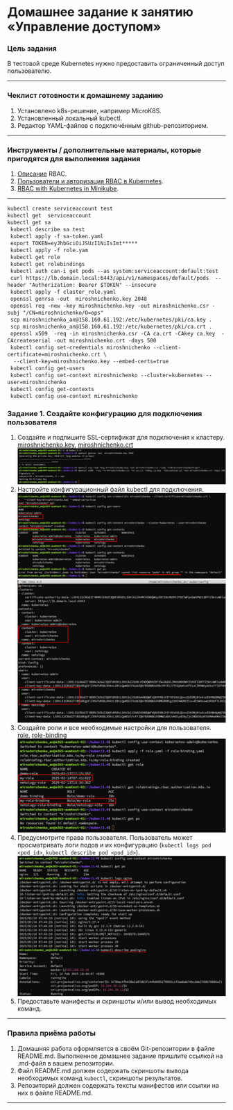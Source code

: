 # Домашнее задание к занятию «Управление доступом»

### Цель задания

В тестовой среде Kubernetes нужно предоставить ограниченный доступ пользователю.

------

### Чеклист готовности к домашнему заданию

1. Установлено k8s-решение, например MicroK8S.
2. Установленный локальный kubectl.
3. Редактор YAML-файлов с подключённым github-репозиторием.

------

### Инструменты / дополнительные материалы, которые пригодятся для выполнения задания

1. [Описание](https://kubernetes.io/docs/reference/access-authn-authz/rbac/) RBAC.
2. [Пользователи и авторизация RBAC в Kubernetes](https://habr.com/ru/company/flant/blog/470503/).
3. [RBAC with Kubernetes in Minikube](https://medium.com/@HoussemDellai/rbac-with-kubernetes-in-minikube-4deed658ea7b).

------
```
kubectl create serviceaccount test
kubectl get  serviceaccount  
kubectl get sa
 kubectl describe sa test
 kubectl apply -f sa-token.yaml
 export TOKEN=eyJhbGciOiJSUzI1NiIsImt*****
 kubectl apply -f role.yam
 kubectl get role
 kubectl get rolebindings
 kubectl auth can-i get pods --as system:serviceaccount:default:test
 curl https://lb.domain.local:6443/api/v1/namespaces/default/pods  --header "Authorization: Bearer $TOKEN" --insecure
 kubectl apply -f claster_role.yaml
 openssl genrsa -out  miroshnichenko.key 2048
 openssl req -new -key miroshnichenko.key -out miroshnichenko.csr -subj "/CN=miroshnichenko/O=ops"
 scp miroshnichenko_an@158.160.61.192:/etc/kubernetes/pki/ca.key .
 scp miroshnichenko_an@158.160.61.192:/etc/kubernetes/pki/ca.crt .
 openssl x509  -req -in miroshnichenko.csr -CA ca.crt -CAkey ca.key  -CAcreateserial -out miroshnichenko.crt -days 500
 kubectl config set-credentials miroshnichenko --client-certificate=miroshnichenko.crt \
  --client-key=miroshnichenko.key --embed-certs=true
 kubectl config get-users 
 kubectl config set-context miroshnichenko --cluster=kubernetes --user=miroshnichenko
 kubectl config get-contexts 
 kubectl config use-context miroshnichenko
```

### Задание 1. Создайте конфигурацию для подключения пользователя

1. Создайте и подпишите SSL-сертификат для подключения к кластеру.  
[miroshnichenko.key](miroshnichenko.key), [miroshnichenko.crt](miroshnichenko.crt)
![image](screenshots/1_1.jpg)  
2. Настройте конфигурационный файл kubectl для подключения.
![image](screenshots/1_2.jpg) 
![image](screenshots/1_2_1.jpg) 
3. Создайте роли и все необходимые настройки для пользователя.  
[role](role.yaml), [role-binding](role-binding.yaml) 
![image](screenshots/1_3.jpg) 
4. Предусмотрите права пользователя. Пользователь может просматривать логи подов и их конфигурацию (`kubectl logs pod <pod_id>`, `kubectl describe pod <pod_id>`).
![image](screenshots/1_4.jpg) 
5. Предоставьте манифесты и скриншоты и/или вывод необходимых команд.

------

### Правила приёма работы

1. Домашняя работа оформляется в своём Git-репозитории в файле README.md. Выполненное домашнее задание пришлите ссылкой на .md-файл в вашем репозитории.
2. Файл README.md должен содержать скриншоты вывода необходимых команд `kubectl`, скриншоты результатов.
3. Репозиторий должен содержать тексты манифестов или ссылки на них в файле README.md.

------

